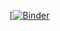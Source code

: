 [[![Binder](https://mybinder.org/badge_logo.svg)](https://mybinder.org/v2/gh/joa1003/my-first-binder.git/HEAD)
